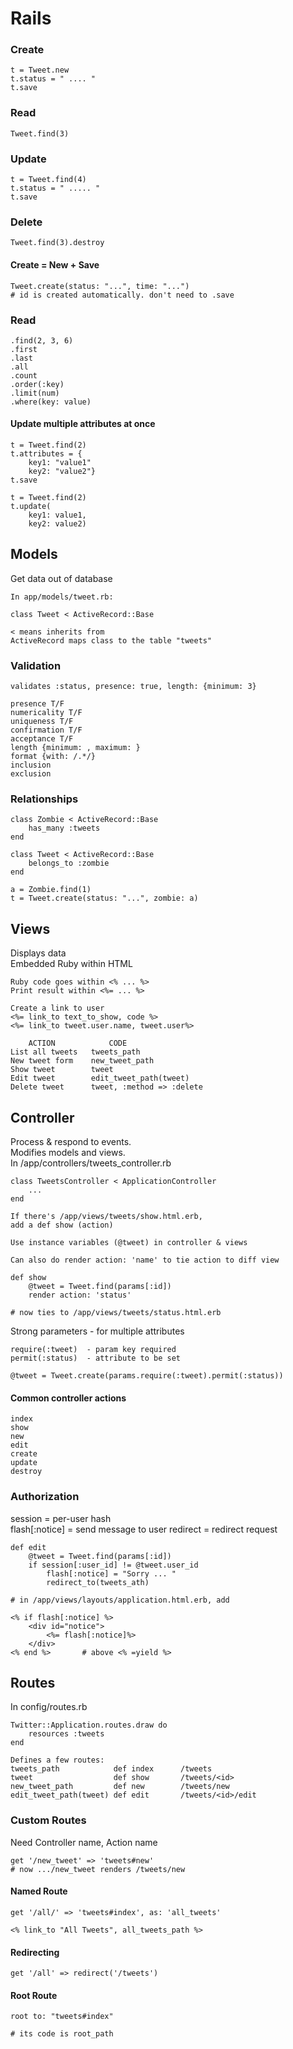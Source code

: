 # Rails

### Create
```
t = Tweet.new
t.status = " .... "
t.save
```

### Read
```
Tweet.find(3)
```

### Update
```
t = Tweet.find(4)
t.status = " ..... "
t.save
```

### Delete
```
Tweet.find(3).destroy
```

#### Create = New + Save
```
Tweet.create(status: "...", time: "...")
# id is created automatically. don't need to .save
```

### Read
```
.find(2, 3, 6)
.first
.last
.all
.count
.order(:key)
.limit(num)
.where(key: value)
```

#### Update multiple attributes at once
```
t = Tweet.find(2)
t.attributes = {
    key1: "value1"
    key2: "value2"}
t.save

t = Tweet.find(2)
t.update(
    key1: value1,
    key2: value2)
```

## Models
Get data out of database
```
In app/models/tweet.rb:

class Tweet < ActiveRecord::Base

< means inherits from
ActiveRecord maps class to the table "tweets"
```

### Validation
```
validates :status, presence: true, length: {minimum: 3}

presence T/F
numericality T/F
uniqueness T/F
confirmation T/F
acceptance T/F
length {minimum: , maximum: }
format {with: /.*/}
inclusion
exclusion
```

### Relationships
```
class Zombie < ActiveRecord::Base
    has_many :tweets
end

class Tweet < ActiveRecord::Base
    belongs_to :zombie
end

a = Zombie.find(1)
t = Tweet.create(status: "...", zombie: a)
```

## Views
Displays data  
Embedded Ruby within HTML  
```
Ruby code goes within <% ... %>  
Print result within <%= ... %>  

Create a link to user
<%= link_to text_to_show, code %>
<%= link_to tweet.user.name, tweet.user%>

    ACTION            CODE
List all tweets   tweets_path
New tweet form    new_tweet_path
Show tweet        tweet
Edit tweet        edit_tweet_path(tweet)
Delete tweet      tweet, :method => :delete
```

## Controller
Process & respond to events.  
Modifies models and views.  
In /app/controllers/tweets_controller.rb
```
class TweetsController < ApplicationController
    ...
end

If there's /app/views/tweets/show.html.erb,
add a def show (action)

Use instance variables (@tweet) in controller & views

Can also do render action: 'name' to tie action to diff view

def show
    @tweet = Tweet.find(params[:id])
    render action: 'status'

# now ties to /app/views/tweets/status.html.erb
```
Strong parameters - for multiple attributes  
```
require(:tweet)  - param key required
permit(:status)  - attribute to be set

@tweet = Tweet.create(params.require(:tweet).permit(:status))
```
#### Common controller actions
```
index
show
new
edit
create
update
destroy
```
### Authorization
session = per-user hash  
flash[:notice] = send message to user
redirect <path> = redirect request
```
def edit
    @tweet = Tweet.find(params[:id])
    if session[:user_id] != @tweet.user_id
        flash[:notice] = "Sorry ... "
        redirect_to(tweets_ath)

# in /app/views/layouts/application.html.erb, add

<% if flash[:notice] %>
    <div id="notice">
        <%= flash[:notice]%>
    </div>
<% end %>       # above <% =yield %>
```
## Routes
In config/routes.rb  
```
Twitter::Application.routes.draw do
    resources :tweets
end

Defines a few routes:
tweets_path            def index      /tweets
tweet                  def show       /tweets/<id>
new_tweet_path         def new        /tweets/new
edit_tweet_path(tweet) def edit       /tweets/<id>/edit
```

### Custom Routes
Need Controller name, Action name  
```
get '/new_tweet' => 'tweets#new'
# now .../new_tweet renders /tweets/new
```
#### Named Route
```
get '/all/' => 'tweets#index', as: 'all_tweets'

<% link_to "All Tweets", all_tweets_path %>
```
#### Redirecting
```
get '/all' => redirect('/tweets')
```
#### Root Route
```
root to: "tweets#index"

# its code is root_path
```

